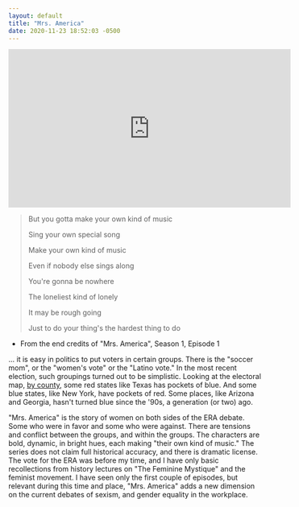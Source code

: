 ```yaml
---
layout: default
title: "Mrs. America"
date: 2020-11-23 18:52:03 -0500
---
```

<div class="video-container">
<iframe width="560" height="315" src="https://www.youtube.com/embed/iQ7dTMPwUi8" frameborder="0" allow="accelerometer; autoplay; clipboard-write; encrypted-media; gyroscope; picture-in-picture" allowfullscreen></iframe>
</div>

> <p> But you gotta make your own kind of music </p>
> <p> Sing your own special song </p>
> <p> Make your own kind of music </p>
> <p> Even if nobody else sings along </p>
> <p> You're gonna be nowhere </p>
> <p> The loneliest kind of lonely </p>
> <p> It may be rough going </p>
> <p> Just to do your thing's the hardest thing to do </p>

- From the end credits of "Mrs. America", Season 1, Episode 1

... it is easy in politics to put voters in certain groups. There is the "soccer mom", or the "women's vote" or the "Latino vote." In the most recent election, such groupings turned out to be simplistic. Looking at the electoral map, [by county](https://www.wsj.com/election-results-2020/), some red states like Texas has pockets of blue. And some blue states, like New York, have pockets of red. Some places, like Arizona and Georgia, hasn't turned blue since the '90s, a generation (or two) ago.

"Mrs. America" is the story of women on both sides of the ERA debate. Some who were in favor and some who were against. There are tensions and conflict between the groups, and within the groups. The characters are bold, dynamic, in bright hues, each making "their own kind of music." The series does not claim full historical accuracy, and there is dramatic license. The vote for the ERA was before my time, and I have only basic recollections from history lectures on "The Feminine Mystique" and the feminist movement. I have seen only the first couple of episodes, but relevant during this time and place, "Mrs. America" adds a new dimension on the current debates of sexism, and gender equality in the workplace.